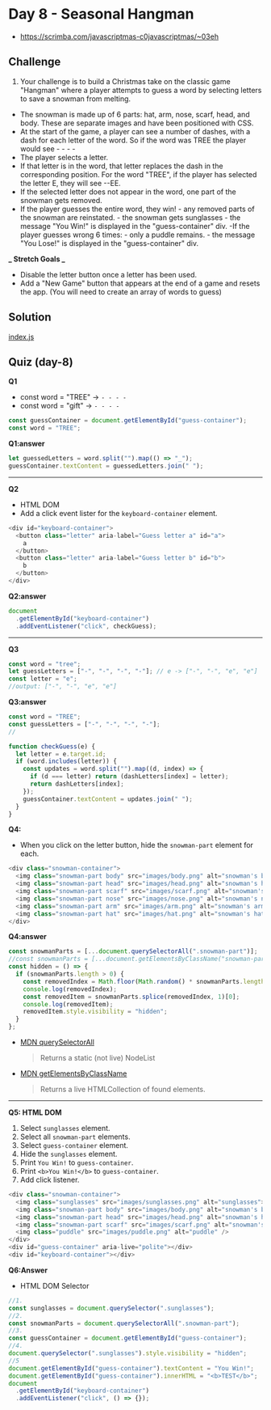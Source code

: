 # Day 8 - Seasonal Hangman

- https://scrimba.com/javascriptmas-c0javascriptmas/~03eh

## Challenge

1. Your challenge is to build a Christmas take on the classic game "Hangman" where a player attempts to guess a word by selecting letters to save a snowman from melting.

- The snowman is made up of 6 parts: hat, arm, nose, scarf, head, and body. These are separate images and have been positioned with CSS.
- At the start of the game, a player can see a number of dashes, with a dash for each letter of the word. So if the word was TREE the player would see - - - -
- The player selects a letter.
- If that letter is in the word, that letter replaces the dash in the corresponding position. For the word "TREE", if the player has selected the letter E, they will see --EE.
- If the selected letter does not appear in the word, one part of the snowman gets removed.
- If the player guesses the entire word, they win! - any removed parts of the snowman are reinstated. - the snowman gets sunglasses - the message "You Win!" is displayed in the "guess-container" div.
  -If the player guesses wrong 6 times: - only a puddle remains. - the message "You Lose!" is displayed in the "guess-container" div.

**_ Stretch Goals _**

- Disable the letter button once a letter has been used.
- Add a "New Game" button that appears at the end of a game and resets the app. (You will need to create an array of words to guess)

## Solution

[index.js](./index.js)

## Quiz (day-8)

**Q1**

- const word = "TREE" -> `- - - -`
- const word = "gift" -> `- - - -`

```js
const guessContainer = document.getElementById("guess-container");
const word = "TREE";
```

**Q1:answer**

```js
let guessedLetters = word.split("").map(() => "_");
guessContainer.textContent = guessedLetters.join(" ");
```

<hr />

**Q2**

- HTML DOM
- Add a click event lister for the `keyboard-container` element.

```js
<div id="keyboard-container">
  <button class="letter" aria-label="Guess letter a" id="a">
    a
  </button>
  <button class="letter" aria-label="Guess letter b" id="b">
    b
  </button>
</div>
```

**Q2:answer**

```js
document
  .getElementById("keyboard-container")
  .addEventListener("click", checkGuess);
```

<hr />

**Q3**

```js
const word = "tree";
let guessLetters = ["-", "-", "-", "-"]; // e -> ["-", "-", "e", "e"]
const letter = "e";
//output: ["-", "-", "e", "e"]
```

**Q3:answer**

```js
const word = "TREE";
const guessLetters = ["-", "-", "-", "-"];
//

function checkGuess(e) {
  let letter = e.target.id;
  if (word.includes(letter)) {
    const updates = word.split("").map((d, index) => {
      if (d === letter) return (dashLetters[index] = letter);
      return dashLetters[index];
    });
    guessContainer.textContent = updates.join(" ");
  }
}
```

**Q4:**

- When you click on the letter button, hide the `snowman-part` element for each.

```js
<div class="snowman-container">
  <img class="snowman-part body" src="images/body.png" alt="snowman's body">
  <img class="snowman-part head" src="images/head.png" alt="snowman's head">
  <img class="snowman-part scarf" src="images/scarf.png" alt="snowman's scarf">
  <img class="snowman-part nose" src="images/nose.png" alt="snowman's nose">
  <img class="snowman-part arm" src="images/arm.png" alt="snowman's arm">
  <img class="snowman-part hat" src="images/hat.png" alt="snowman's hat">
</div>
```

**Q4:answer**

```js
const snowmanParts = [...document.querySelectorAll(".snowman-part")];
//const snowmanParts = [...document.getElementsByClassName("snowman-part")];
const hidden = () => {
  if (snowmanParts.length > 0) {
    const removedIndex = Math.floor(Math.random() * snowmanParts.length);
    console.log(removedIndex);
    const removedItem = snowmanParts.splice(removedIndex, 1)[0];
    console.log(removedItem);
    removedItem.style.visibility = "hidden";
  }
};
```

- [MDN querySelectorAll](https://developer.mozilla.org/en-US/docs/Web/API/Document/querySelectorAll)
  > Returns a static (not live) NodeList
- [MDN getElementsByClassName](https://developer.mozilla.org/en-US/docs/Web/API/Document/getElementsByClassName)
  > Returns a live HTMLCollection of found elements.

<hr />

**Q5: HTML DOM**

1. Select `sunglasses` element.
2. Select all `snowman-part` elements.
3. Select `guess-container` element.
4. Hide the `sunglasses` element.
5. Print `You Win!` to `guess-container`.
6. Print `<b>You Win!</b>` to `guess-container`.
7. Add click listener.

```js
<div class="snowman-container">
  <img class="sunglasses" src="images/sunglasses.png" alt="sunglasses">
  <img class="snowman-part body" src="images/body.png" alt="snowman's body">
  <img class="snowman-part head" src="images/head.png" alt="snowman's head">
  <img class="snowman-part scarf" src="images/scarf.png" alt="snowman's scarf">
  <img class="puddle" src="images/puddle.png" alt="puddle" />
</div>
<div id="guess-container" aria-live="polite"></div>
<div id="keyboard-container"></div>
```

**Q6:Answer**

- HTML DOM Selector

```js
//1.
const sunglasses = document.querySelector(".sunglasses");
//2.
const snowmanParts = document.querySelectorAll(".snowman-part");
//3.
const guessContainer = document.getElementById("guess-container");
//4.
document.querySelector(".sunglasses").style.visibility = "hidden";
//5
document.getElementById("guess-container").textContent = "You Win!";
document.getElementById("guess-container").innerHTML = "<b>TEST</b>";
document
  .getElementById("keyboard-container")
  .addEventListener("click", () => {});
```
